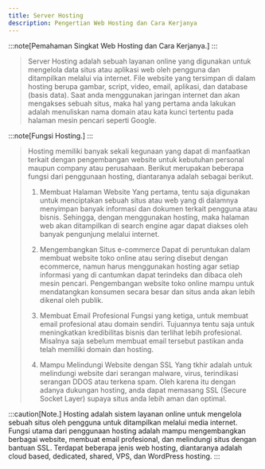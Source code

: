 ```yaml
---
title: Server Hosting
description: Pengertian Web Hosting dan Cara Kerjanya
---
```


:::note[Pemahaman Singkat Web Hosting dan Cara Kerjanya.]
:::
>
>Server Hosting adalah sebuah layanan online yang digunakan untuk mengelola data situs atau aplikasi web oleh pengguna dan ditampilkan melalui via internet. File website yang tersimpan di dalam hosting berupa gambar, script, video, email, aplikasi, dan database (basis data). Saat anda menggunakan jaringan internet dan akan mengakses sebuah situs, maka hal yang pertama anda lakukan adalah menuliskan nama domain atau kata kunci tertentu pada halaman mesin pencari seperti Google.

:::note[Fungsi Hosting.]
:::
>Hosting memiliki banyak sekali kegunaan yang dapat di manfaatkan terkait dengan pengembangan website untuk kebutuhan personal maupun company atau perusahaan. Berikut merupakan beberapa fungsi dari penggunaan hosting, diantaranya adalah sebagai berikut.
>
> 1. Membuat Halaman Website
Yang pertama, tentu saja digunakan untuk menciptakan sebuah situs atau web yang di dalamnya menyimpan banyak informasi dan dokumen terkait pengguna atau bisnis. Sehingga, dengan menggunakan hosting, maka halaman web akan ditampilkan di search engine agar dapat diakses oleh banyak pengunjung melalui internet.
>
> 2. Mengembangkan Situs e-commerce
Dapat di peruntukan dalam membuat website toko online atau sering disebut dengan ecommerce, namun harus menggunakan hosting agar setiap informasi yang di cantumkan dapat terindeks dan dibaca oleh mesin pencari. Pengembangan website toko online mampu untuk mendatangkan konsumen secara besar dan situs anda akan lebih dikenal oleh publik.
>
> 3. Membuat Email Profesional
Fungsi yang ketiga, untuk membuat email profesional atau domain sendiri. Tujuannya tentu saja untuk meningkatkan kredibilitas bisnis dan terlihat lebih profesional. Misalnya saja sebelum membuat email tersebut pastikan anda telah memiliki domain dan hosting.
>
> 4. Mampu Melindungi Website dengan SSL
Yang tkhir adalah untuk melindungi website dari serangan malware, virus, terindikasi serangan DDOS atau terkena spam. Oleh karena itu dengan adanya dukungan hosting, anda dapat memasang SSL (Secure Socket Layer) supaya situs anda lebih aman dan optimal.

:::caution[Note.]
Hosting adalah sistem layanan online untuk mengelola sebuah situs oleh pengguna untuk ditampilkan melalui media internet. 
Fungsi utama dari penggunaan hosting adalah mampu mengembangkan berbagai website, membuat email profesional, dan melindungi situs dengan bantuan SSL.
Terdapat beberapa jenis web hosting, diantaranya adalah cloud based, dedicated, shared, VPS, dan WordPress hosting.
:::